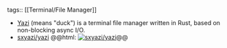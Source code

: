 tags:: [[Terminal/File Manager]]

- [Yazi]() (means "duck") is a terminal file manager written in Rust, based on non-blocking async I/O.
- [sxyazi/yazi](https://github.com/sxyazi/yazi)
  @@html: <a href="https://github.com/sxyazi/yazi/"><img src="https://github-readme-stats-astronomer.vercel.app/api/pin/?username=sxyazi&repo=yazi&theme=tokyonight" alt="sxyazi/yazi"/></a>@@